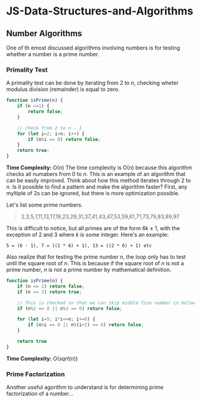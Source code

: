 # JS-Data-Structures-and-Algorithms

## Number Algorithms

One of th emost discussed algorithms involving numbers is for testing whether a number is a prime number.

### Primality Test

A primality test can be done by iterating from 2 to *n*, checking wheter modulus division (remainder) is equal to zero.

```js
function isPrime(n) {
    if (n <=1) {
        return false;
    }

    // check from 2 to n - 1
    for (let i=2; i<n; i++) {
        if (n%i == 0) return false;
    }
    return true;
}
```

**Time Complexity:** O(*n*)
The time complexity is O(*n*) because this algorithm checks all numabers from 0 to *n*. This is an example of an algorithm that can be easily improved. Think about how this method iterates through 2 to *n*. Is it possible to find a pattern and make the algorithm faster? First, any myltiple of 2s can be ignored, but there is more optimization possible.

Let's list some prime numbers.
> 2,3,5,7,11,13,17,19,23,29,31,37,41,43,47,53,59,61,71,73,79,83,89,97

This is difficult to notice, but all primes are of the form 6k ± 1, with the exception of 2 and 3 where *k* is some integer. Here's an example:

`5 = (6 - 1), 7 = ((1 * 6) + 1), 13 = ((2 * 6) + 1) etc`

Also realize that for testing the prime number *n*, the loop only has to test until the square root of *n*. This is because if the square root of *n* is not a prime number, *n* is not a prime number by mathematical definition.

```js
function isPrime(n) {
    if (n <= 1) return false;
    if (n <= 3) return true;

    // This is checked so that we can skip middle five number in below loop
    if (n%2 == 0 || n%3 == 0) return false;

    for (let i=5; i*i<=n; i+=6) {
        if (n%i == 0 || n%(i+2) == 0) return false;
    }

    return true
}
```

**Time Complexity:** O(*sqrt*(*n*))

### Prime Factorization

Another useful agorithm to understand is for  determining prime factorization of a number...